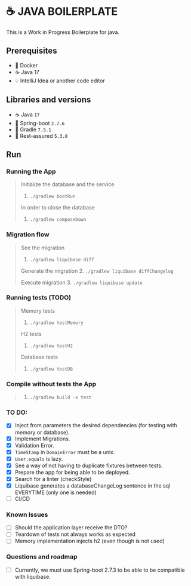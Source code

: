 # ☕ JAVA BOILERPLATE

This is a Work in Progress Boilerplate for java.

## Prerequisites

- 🐳 Docker
- ☕️ Java 17
- 💡 IntelliJ Idea or another code editor

## Libraries and versions

- ☕ ️Java `17`
- 🌱 Spring-boot `2.7.6`
- 🐘 Gradle `7.5.1`
- 🧪 Rest-assured `5.3.0`

## Run

### Running the App

> Initialize the database and the service
>1. `./gradlew bootRun`
>
> In order to close the database
>
>1. ``./gradlew composeDown``

### Migration flow

> See the migration
>1. ``./gradlew liquibase diff ``
>
> Generate the migration
>2. ``./gradlew liquibase diffChangelog``
>
> Execute migration
>3. ``./gradlew liquibase update``

### Running tests (TODO)

> Memory tests
> 1. `./gradlew testMemory`
>
> H2 tests
> 1. `./gradlew testH2`
>
> Database tests
> 1. `./gradlew testDB`

### Compile without tests the App

> 1. `./gradlew build -x test`

### TO DO:

- [X]  Inject from parameters the desired dependencies (for testing with memory or database).
- [X]  Implement Migrations.
- [X]  Validation Error.
- [X]  `TimeStamp` in `DomainError` must be a unix.
- [X]  `User.equals` is lazy.
- [X]  See a way of not having to duplicate fixtures between tests.
- [X]  Prepare the app for being able to be deployed.
- [X]  Search for a linter (checkStyle)
- [X]  Liquibase generates a databaseChangeLog sentence in the sql EVERYTIME (only one is needed)
- [ ]  CI/CD

### Known Issues

- [ ]  Should the application layer receive the DTO?
- [ ]  Teardown of tests not always works as expected
- [ ]  Memory implementation injects h2 (even though is not used)

### Questions and roadmap

- [ ]  Currently, we must use Spring-boot 2.7.3 to be able to be compatible with liquibase.

